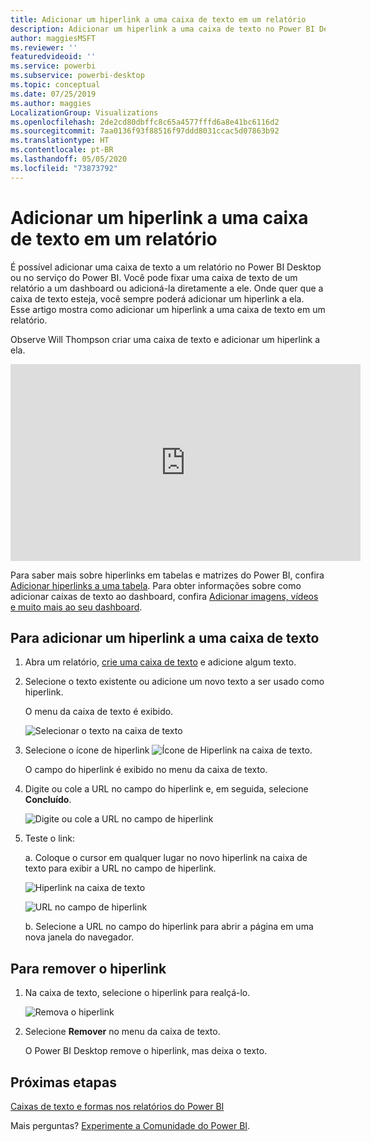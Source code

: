 ```yaml
---
title: Adicionar um hiperlink a uma caixa de texto em um relatório
description: Adicionar um hiperlink a uma caixa de texto no Power BI Desktop e no serviço do Power BI
author: maggiesMSFT
ms.reviewer: ''
featuredvideoid: ''
ms.service: powerbi
ms.subservice: powerbi-desktop
ms.topic: conceptual
ms.date: 07/25/2019
ms.author: maggies
LocalizationGroup: Visualizations
ms.openlocfilehash: 2de2cd80dbffc8c65a4577fffd6a8e41bc6116d2
ms.sourcegitcommit: 7aa0136f93f88516f97ddd8031ccac5d07863b92
ms.translationtype: HT
ms.contentlocale: pt-BR
ms.lasthandoff: 05/05/2020
ms.locfileid: "73873792"
---
```

# <a name="add-a-hyperlink-to-a-text-box-in-a-report"></a>Adicionar um hiperlink a uma caixa de texto em um relatório
É possível adicionar uma caixa de texto a um relatório no Power BI Desktop ou no serviço do Power BI. Você pode fixar uma caixa de texto de um relatório a um dashboard ou adicioná-la diretamente a ele. Onde quer que a caixa de texto esteja, você sempre poderá adicionar um hiperlink a ela. Esse artigo mostra como adicionar um hiperlink a uma caixa de texto em um relatório. 


Observe Will Thompson criar uma caixa de texto e adicionar um hiperlink a ela. 

<iframe width="560" height="315" src="https://www.youtube.com/embed/_3q6VEBhGew#t=0m55s" frameborder="0" allowfullscreen></iframe>

Para saber mais sobre hiperlinks em tabelas e matrizes do Power BI, confira [Adicionar hiperlinks a uma tabela](power-bi-hyperlinks-in-tables.md). Para obter informações sobre como adicionar caixas de texto ao dashboard, confira [Adicionar imagens, vídeos e muito mais ao seu dashboard](service-dashboard-add-widget.md). 

## <a name="to-add-a-hyperlink-to-a-text-box"></a>Para adicionar um hiperlink a uma caixa de texto
1. Abra um relatório, [crie uma caixa de texto](power-bi-reports-add-text-and-shapes.md) e adicione algum texto. 
2. Selecione o texto existente ou adicione um novo texto a ser usado como hiperlink. 

   O menu da caixa de texto é exibido.
   
   ![Selecionar o texto na caixa de texto](media/service-add-hyperlink-to-text-box/power-bi-hyperlink-new.png)
3. Selecione o ícone de hiperlink ![Ícone de Hiperlink](media/service-add-hyperlink-to-text-box/power-bi-hyperlink-icon.png) na caixa de texto.

   O campo do hiperlink é exibido no menu da caixa de texto.

4. Digite ou cole a URL no campo do hiperlink e, em seguida, selecione **Concluído**.
   
   ![Digite ou cole a URL no campo de hiperlink](media/service-add-hyperlink-to-text-box/power-bi-add-link.png)
5. Teste o link:  

   a. Coloque o cursor em qualquer lugar no novo hiperlink na caixa de texto para exibir a URL no campo de hiperlink.  
     
      ![Hiperlink na caixa de texto](media/service-add-hyperlink-to-text-box/power-bi-test-link.png)
   
      ![URL no campo de hiperlink](media/service-add-hyperlink-to-text-box/power-bi-hyperlink-edit.png)

   b. Selecione a URL no campo do hiperlink para abrir a página em uma nova janela do navegador.

## <a name="to-remove-the-hyperlink"></a>Para remover o hiperlink
1. Na caixa de texto, selecione o hiperlink para realçá-lo.
   
     ![Remova o hiperlink](media/service-add-hyperlink-to-text-box/power-bi-hyperlink-remove.png)
2. Selecione **Remover** no menu da caixa de texto. 

   O Power BI Desktop remove o hiperlink, mas deixa o texto.

## <a name="next-steps"></a>Próximas etapas
[Caixas de texto e formas nos relatórios do Power BI](power-bi-reports-add-text-and-shapes.md)

Mais perguntas? [Experimente a Comunidade do Power BI](https://community.powerbi.com/).

